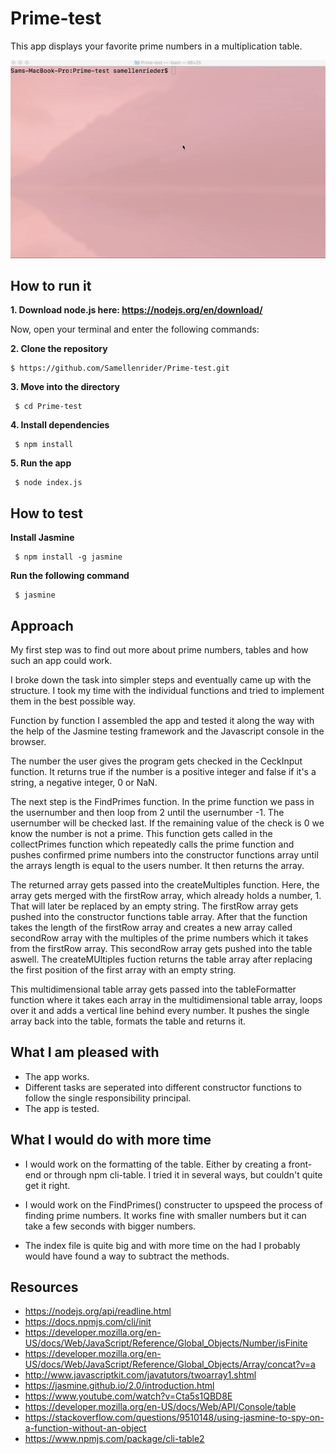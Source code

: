 # Prime-test

This app displays your favorite prime numbers in a multiplication table.


![Alt Text](https://github.com/Samellenrider/Prime-test/blob/master/demo.gif)

## How to run it 

**1. Download node.js here: https://nodejs.org/en/download/**

Now, open your terminal and enter the following commands:

**2. Clone the repository**
```
$ https://github.com/Samellenrider/Prime-test.git
``` 
**3. Move into the directory**
```
 $ cd Prime-test
```
**4. Install dependencies**
```
 $ npm install
```
**5. Run the app**
```
 $ node index.js
```

## How to test

**Install Jasmine**

```
 $ npm install -g jasmine
```

**Run the following command**

```
 $ jasmine
```

## Approach

My first step was to find out more about prime numbers, tables and how such an app could work. 

I broke down the task into simpler steps and eventually came up with the structure. I took my time with the individual functions and tried to implement them in the best possible way. 

Function by function I assembled the app and tested it along the way with the help of the Jasmine testing framework and the Javascript console in the browser.

The number the user gives the program gets checked in the CeckInput function. It returns true if the number is a positive integer and false if it's a string, a negative integer, 0 or NaN.

The next step is the FindPrimes function. In the prime function we pass in the usernumber and then loop from 2 until the usernumber -1. The usernumber will be checked last. If the remaining value of the check is 0 we know the number is not a prime.
This function gets called in the collectPrimes function which repeatedly calls the prime function and pushes confirmed prime numbers into the constructor functions array until the arrays length is equal to the users number. It then returns the array.

The returned array gets passed into the createMultiples function. Here, the array gets merged with the firstRow array, which already holds a number, 1. That will later be replaced by an empty string. The firstRow array gets pushed into the constructor functions table array.
After that the function takes the length of the firstRow array and creates a new array called secondRow array with the multiples of the prime numbers which it takes from the firstRow array. This secondRow array gets pushed into the table aswell.
The createMUltiples fuction returns the table array after replacing the first position of the first array with an empty string.

This multidimensional table array gets passed into the tableFormatter function where it takes each array in the multidimensional table array, loops over it and adds a vertical line behind every number.
It pushes the single array back into the table, formats the table and returns it.

## What I am pleased with

- The app works. 
- Different tasks are seperated into different constructor functions to follow the single responsibility principal. 
- The app is tested.

## What I would do with more time

- I would work on the formatting of the table. Either by creating a front-end or through npm cli-table. I tried it in several ways, but couldn't quite get it right.

- I would work on the FindPrimes() constructer to upspeed the process of finding prime numbers. It works fine with smaller numbers but it can take a few seconds with bigger numbers.

- The index file is quite big and with more time on the had I probably would have found a way to subtract the methods.

## Resources

- https://nodejs.org/api/readline.html
- https://docs.npmjs.com/cli/init
- https://developer.mozilla.org/en-US/docs/Web/JavaScript/Reference/Global_Objects/Number/isFinite
- https://developer.mozilla.org/en-US/docs/Web/JavaScript/Reference/Global_Objects/Array/concat?v=a
- http://www.javascriptkit.com/javatutors/twoarray1.shtml
- https://jasmine.github.io/2.0/introduction.html
- https://www.youtube.com/watch?v=Cta5s1QBD8E
- https://developer.mozilla.org/en-US/docs/Web/API/Console/table
- https://stackoverflow.com/questions/9510148/using-jasmine-to-spy-on-a-function-without-an-object
- https://www.npmjs.com/package/cli-table2